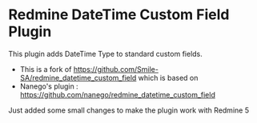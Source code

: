 Redmine DateTime Custom Field Plugin
======================

This plugin adds DateTime Type to standard custom fields.

* This is a fork of https://github.com/Smile-SA/redmine_datetime_custom_field
which is based on
* Nanego's plugin : https://github.com/nanego/redmine_datetime_custom_field

Just added some small changes to make the plugin work with Redmine 5
